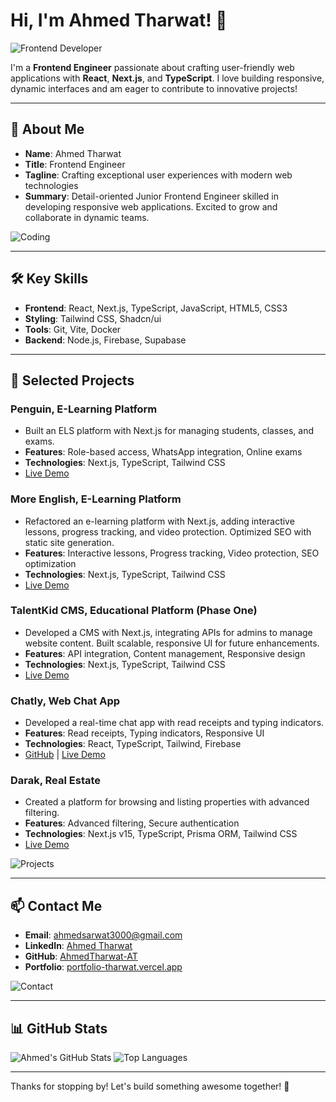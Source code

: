 # Hi, I'm Ahmed Tharwat! 👋

![Frontend Developer](https://media.giphy.com/media/qgQUggAC3Pfv687qPC/giphy.gif)

I'm a **Frontend Engineer** passionate about crafting user-friendly web applications with **React**, **Next.js**, and **TypeScript**. I love building responsive, dynamic interfaces and am eager to contribute to innovative projects!

---

## 🚀 About Me

- **Name**: Ahmed Tharwat
- **Title**: Frontend Engineer
- **Tagline**: Crafting exceptional user experiences with modern web technologies
- **Summary**: Detail-oriented Junior Frontend Engineer skilled in developing responsive web applications. Excited to grow and collaborate in dynamic teams.

![Coding](https://media.giphy.com/media/LmNwrBhejkK9EFP504/giphy.gif)

---

## 🛠️ Key Skills

- **Frontend**: React, Next.js, TypeScript, JavaScript, HTML5, CSS3
- **Styling**: Tailwind CSS, Shadcn/ui
- **Tools**: Git, Vite, Docker
- **Backend**: Node.js, Firebase, Supabase

---

## 🌟 Selected Projects

### Penguin, E-Learning Platform
- Built an ELS platform with Next.js for managing students, classes, and exams.  
- **Features**: Role-based access, WhatsApp integration, Online exams  
- **Technologies**: Next.js, TypeScript, Tailwind CSS  
- [Live Demo](https://penguin.com.sa/)

### More English, E-Learning Platform
- Refactored an e-learning platform with Next.js, adding interactive lessons, progress tracking, and video protection. Optimized SEO with static site generation.  
- **Features**: Interactive lessons, Progress tracking, Video protection, SEO optimization  
- **Technologies**: Next.js, TypeScript, Tailwind CSS  
- [Live Demo](https://www.more-english.net/)

### TalentKid CMS, Educational Platform (Phase One)
- Developed a CMS with Next.js, integrating APIs for admins to manage website content. Built scalable, responsive UI for future enhancements.  
- **Features**: API integration, Content management, Responsive design  
- **Technologies**: Next.js, TypeScript, Tailwind CSS  
- [Live Demo](https://talentkid.sa/)

### Chatly, Web Chat App
- Developed a real-time chat app with read receipts and typing indicators.  
- **Features**: Read receipts, Typing indicators, Responsive UI  
- **Technologies**: React, TypeScript, Tailwind, Firebase  
- [GitHub](https://github.com/AhmedTharwat-AT/chat-app) | [Live Demo](https://chatly-web-app.vercel.app/)

### Darak, Real Estate
- Created a platform for browsing and listing properties with advanced filtering.  
- **Features**: Advanced filtering, Secure authentication  
- **Technologies**: Next.js v15, TypeScript, Prisma ORM, Tailwind CSS  
- [Live Demo](https://darak-realestate.vercel.app/en)

![Projects](https://media.giphy.com/media/3o6ZsXZsm1xF6XWQ5W/giphy.gif)

---

## 📫 Contact Me

- **Email**: [ahmedsarwat3000@gmail.com](mailto:ahmedsarwat3000@gmail.com)  
- **LinkedIn**: [Ahmed Tharwat](https://www.linkedin.com/in/ahmed-tharwat-at/)  
- **GitHub**: [AhmedTharwat-AT](https://github.com/ahmedtharwat-at)  
- **Portfolio**: [portfolio-tharwat.vercel.app](https://portfolio-tharwat.vercel.app/)

![Contact](https://media.giphy.com/media/LnQjpWaON8nhr21vNW/giphy.gif)

---

## 📊 GitHub Stats

![Ahmed's GitHub Stats](https://github-readme-stats.vercel.app/api?username=AhmedTharwat-AT&show_icons=true&theme=dracula&hide=issues,prs&count_private=true&title_color=00D4AA&text_color=FFFFFF&bg_color=0D1117&border_radius=10)
![Top Languages](https://github-readme-stats.vercel.app/api/top-langs/?username=AhmedTharwat-AT&layout=compact&theme=dracula&hide_border=true&title_color=00D4AA&text_color=FFFFFF&bg_color=0D1117&border_radius=10)

---

Thanks for stopping by! Let's build something awesome together! 🚀

